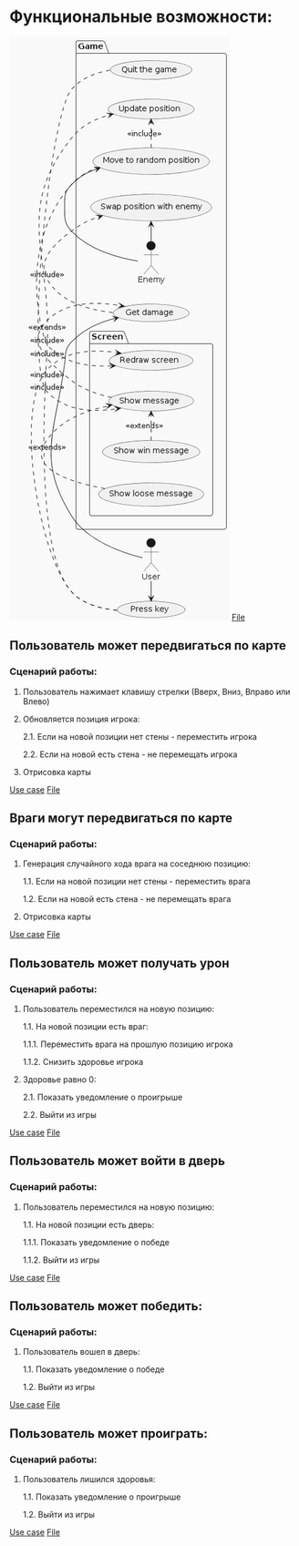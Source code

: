 # Функциональные возможности:

![](./imgs/usecase.png?raw=true)
[File](./diagrams_raw/usecase.plantuml) 

## Пользователь может передвигаться по карте
### Сценарий работы:
1. Пользователь нажимает клавишу стрелки (Вверх, Вниз, Вправо или Влево)
2. Обновляется позиция игрока:

    2.1. Если на новой позиции нет стены - переместить игрока

    2.2. Если на новой есть стена - не перемещать игрока

3. Отрисовка карты

[Use case](./imgs/activity_0.png) 
[File](./diagrams_raw/activity_0.plantuml) 

## Враги могут передвигаться по карте
### Сценарий работы:
1. Генерация случайного хода врага на соседнюю позицию:

    1.1. Если на новой позиции нет стены - переместить врага

    1.2. Если на новой есть стена - не перемещать врага

2. Отрисовка карты

[Use case](./imgs/activity_1.png) 
[File](./diagrams_raw/activity_1.plantuml) 


## Пользователь может получать урон
### Сценарий работы:
1. Пользователь переместился на новую позицию:

    1.1. На новой позиции есть враг:

    1.1.1. Переместить врага на прошлую позицию игрока

    1.1.2. Снизить здоровье игрока

2. Здоровье равно 0:

    2.1. Показать уведомление о проигрыше

    2.2. Выйти из игры

[Use case](./imgs/activity_2.png) 
[File](./diagrams_raw/activity_2.plantuml) 


## Пользователь может войти в дверь
### Сценарий работы:
1. Пользователь переместился на новую позицию:

    1.1. На новой позиции есть дверь:

    1.1.1. Показать уведомление о победе

    1.1.2. Выйти из игры

[Use case](./imgs/activity_3.png) 
[File](./diagrams_raw/activity_3.plantuml) 


## Пользователь может победить:
### Сценарий работы:
1. Пользователь вошел в дверь:
    
    1.1. Показать уведомление о победе

    1.2. Выйти из игры

[Use case](./imgs/activity_4.png) 
[File](./diagrams_raw/activity_4.plantuml) 


## Пользователь может проиграть:
### Сценарий работы:
1. Пользователь лишился здоровья:
    
    1.1. Показать уведомление о проигрыше

    1.2. Выйти из игры

[Use case](./imgs/activity_5.png) 
[File](./diagrams_raw/activity_5.plantuml) 
